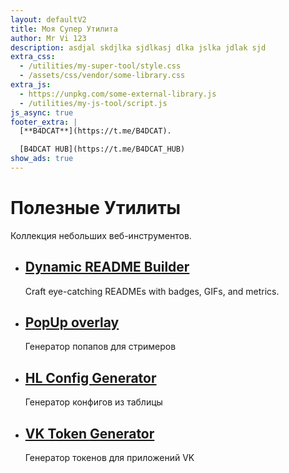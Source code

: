 ```yaml
---
layout: defaultV2
title: Моя Супер Утилита
author: Mr Vi 123
description: asdjal skdjlka sjdlkasj dlka jslka jdlak sjd
extra_css:
  - /utilities/my-super-tool/style.css
  - /assets/css/vendor/some-library.css
extra_js:
  - https://unpkg.com/some-external-library.js
  - /utilities/my-js-tool/script.js
js_async: true
footer_extra: |
  [**B4DCAT**](https://t.me/B4DCAT).

  [B4DCAT HUB](https://t.me/B4DCAT_HUB)
show_ads: true
---
```


<h1>Полезные Утилиты</h1>
<p>Коллекция небольших веб-инструментов.</p>

<ul class="item-list">
    <li>
        <h2><a href="./readme-builder/">Dynamic README Builder</a></h2>
        <p>Craft eye-catching READMEs with badges, GIFs, and metrics.</p>
    </li>
    <li>
        <h2><a href="./stream-popup/">PopUp overlay</a></h2>
        <p>Генератор попапов для стримеров</p>
    </li>
    <li>
        <h2><a href="./HL/">HL Config Generator</a></h2>
        <p>Генератор конфигов из таблицы</p>
    </li>
    <li>
        <h2><a href="./vkhost/">VK Token Generator</a></h2>
        <p>Генератор токенов для приложений VK</p>
    </li>
    <!-- Добавь сюда ссылки на другие утилиты -->
</ul>
